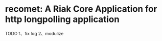 recomet: A Riak Core Application for  http longpolling application
======================================
 
 TODO
  1、fix log 
  2、modulize
